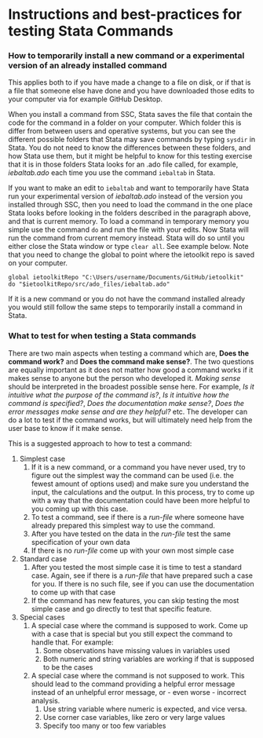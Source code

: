 # Instructions and best-practices for testing Stata Commands

### How to temporarily install a new command or a experimental version of an already installed command
This applies both to if you have made a change to a file on disk, or if that is a file that someone else have done and you have downloaded those edits to your computer via for example GitHub Desktop.

When you install a command from SSC, Stata saves the file that contain the code for the command in a folder on your computer. Which folder this is differ from between users and operative systems, but you can see the different possible folders that Stata may save commands by typing `sysdir` in Stata. You do not need to know the differences between these folders, and how Stata use them, but it might be helpful to know for this testing exercise that it is in those folders Stata looks for an .ado file called, for example, *iebaltab.ado* each time you use the command `iebaltab` in Stata.

If you want to make an edit to `iebaltab` and want to temporarily have Stata run your experimental version of *iebaltab.ado* instead of the version you installed through SSC, then you need to load the command in the one place Stata looks before looking in the folders described in the paragraph above, and that is current memory. To load a command in temporary memory you simple use the command `do` and run the file with your edits. Now Stata will run the command from current memory instead. Stata will do so until you either close the Stata window or type `clear all`. See example below. Note that you need to change the global to point where the ietoolkit repo is saved on your computer.

```
global ietoolkitRepo "C:\Users/username/Documents/GitHub/ietoolkit"
do "$ietoolkitRepo/src/ado_files/iebaltab.ado"
```

If it is a new command or you do not have the command installed already you would still follow the same steps to temporarily install a command in Stata.

### What to test for when testing a Stata commands

There are two main aspects when testing a command which are, **Does the command work?** and **Does the command make sense?**. The two questions are equally important as it does not matter how good a command works if it makes sense to anyone but the person who developed it. *Making sense* should be interpreted in the broadest possible sense here. For example, *Is it intuitive what the purpose of the command is?*, *Is it intuitive how the command is specified?*, *Does the documentation make sense?*, *Does the error messages make sense and are they helpful?* etc. The developer can do a lot to test if the command works, but will ultimately need help from the user base to know if it make sense.

This is a suggested approach to how to test a command:
1. Simplest case
    1. If it is a new command, or a command you have never used, try to figure out the simplest way the command can be used (i.e. the fewest amount of options used) and make sure you understand the input, the calculations and the output. In this process, try to come up with a way that the documentation could have been more helpful to you coming up with this case.
      1. To test a command, see if there is a *run-file* where someone have already prepared this simplest way to use the command.
      1. After you have tested on the data in the *run-file* test the same specification of your own data
      1. If there is no *run-file* come up with your own most simple case
1. Standard case
    1. After you tested the most simple case it is time to test a standard case. Again, see if there is a *run-file* that have prepared such a case for you. If there is no such file, see if you can use the documentation to come up with that case
    1. If the command has new features, you can skip testing the most simple case and go directly to test that specific feature.
1. Special cases
    1. A special case where the command is supposed to work. Come up with a case that is special but you still expect the command to handle that. For example:
        1. Some observations have missing values in variables used
        1. Both numeric and string variables are working if that is supposed to be the cases
    1. A special case where the command is not supposed to work. This should lead to the command providing a helpful error message instead of an unhelpful error message, or - even worse - incorrect analysis.
        1. Use string variable where numeric is expected, and vice versa.
        1. Use corner case variables, like zero or very large values
        1. Specify too many or too few variables
